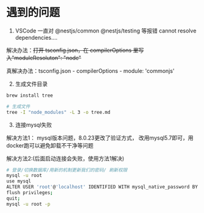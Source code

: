 # 遇到的问题

1. VSCode 一直对 @nestjs/common @nestjs/testing 等报错 cannot resolve dependencies....

解决办法：~~打开 tsconfig.json，在 compilerOptions 里写入"moduleResoluton": "node"~~

真解决办法：tsconfig.json - compilerOptions - module: 'commonjs'

2. 生成文件目录

```bash
brew install tree

# 生成文件
tree -I "node_modules" -L 3 -o tree.md
```

3. 连接mysql失败

解决方法1：
mysql版本问题，8.0.23更改了验证方式，
改用mysql5.7即可，用docker跑可以避免卸载不干净等问题

解决方法2:(后面启动连接会失败，使用方法1解决)
```bash
# 登录/切换数据库/用新的机制更新我们的密码/ 刷新权限
mysql -u root
use mysql
ALTER USER 'root'@'localhost' IDENTIFIED WITH mysql_native_password BY '123456';
flush privileges;
quit;
mysql -u root -p
```

